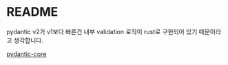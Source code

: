 # README

pydantic v2가 v1보다 빠른건 내부 validation 로직이 rust로 구현되어 있기 때문이라고 생각합니다.

[pydantic-core](https://github.com/pydantic/pydantic-core?tab=readme-ov-file#pydantic-core)
